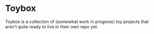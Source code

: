 # Toybox

Toybox is a collection of (somewhat work in progress) toy projects that aren't quite ready to live in their own repo yet.

